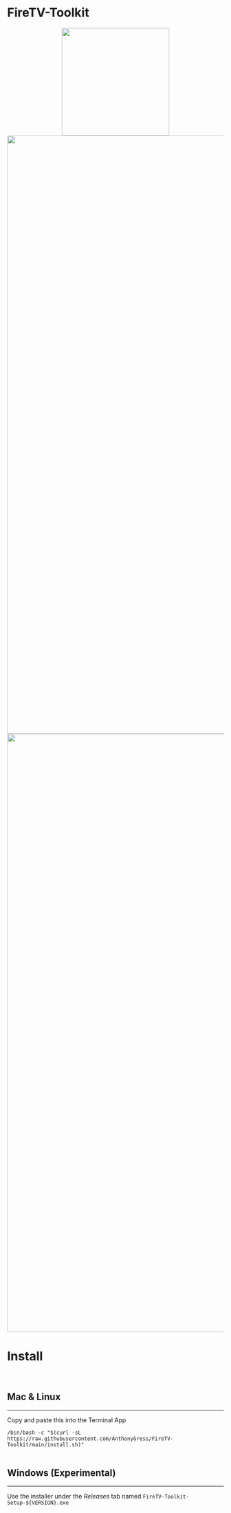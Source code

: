 # FireTV-Toolkit

<p align="center"><img width="250px" src="https://user-images.githubusercontent.com/70029654/173292714-20678a0b-feef-427e-87ba-81caacaad9ca.png">
<img width="1392" src="https://user-images.githubusercontent.com/70029654/184623019-c22dee1b-8d22-44bc-93ab-1c174f38aeaf.png">
<img width="1392" src="https://user-images.githubusercontent.com/70029654/184623012-971bfcbc-eaa1-4ef8-ae37-3c7cb538efbb.png">
</p>


# Install

<br>

## Mac & Linux

<hr>

Copy and paste this into the Terminal App

`/bin/bash -c "$(curl -sL https://raw.githubusercontent.com/AnthonyGress/FireTV-Toolkit/main/install.sh)"`
<br><br>

## Windows (Experimental)

<hr>

Use the installer under the _Releases_ tab named `FireTV-Toolkit-Setup-${VERSION}.exe`
